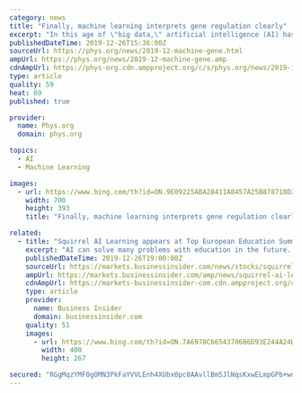 ```yaml
---
category: news
title: "Finally, machine learning interprets gene regulation clearly"
excerpt: "In this age of \"big data,\" artificial intelligence (AI) has become a valuable ally for scientists. Machine learning algorithms, for instance, are helping biologists make sense of the dizzying number of molecular signals that control how genes function. But as new algorithms are developed to analyze even more data, they also become more complex ..."
publishedDateTime: 2019-12-26T15:36:00Z
sourceUrl: https://phys.org/news/2019-12-machine-gene.html
ampUrl: https://phys.org/news/2019-12-machine-gene.amp
cdnAmpUrl: https://phys-org.cdn.ampproject.org/c/s/phys.org/news/2019-12-machine-gene.amp
type: article
quality: 59
heat: 69
published: true

provider:
  name: Phys.org
  domain: phys.org

topics:
  - AI
  - Machine Learning

images:
  - url: https://www.bing.com/th?id=ON.9E09225ABA28411A8457A25B878718D2
    width: 700
    height: 393
    title: "Finally, machine learning interprets gene regulation clearly"

related:
  - title: "Squirrel AI Learning appears at Top European Education Summit OEB and gives a Keynote Speech as the Only Educational Technology Company from China"
    excerpt: "AI can solve many problems with education in the future. Squirrel AI Learning is always committed to exploring the field of \"AI + education\". According to disclosed information, Squirrel AI has applied more than ten algorithms and deep learning technologies to its intelligent adaptive system. It has also developed a number of globally unique AI ..."
    publishedDateTime: 2019-12-26T19:00:00Z
    sourceUrl: https://markets.businessinsider.com/news/stocks/squirrel-ai-learning-appears-at-top-european-education-summit-oeb-and-gives-a-keynote-speech-as-the-only-educational-technology-company-from-china-1028785268
    ampUrl: https://markets.businessinsider.com/amp/news/squirrel-ai-learning-appears-at-top-european-education-summit-oeb-and-gives-a-keynote-speech-as-the-only-educational-technology-company-from-china-1028785268
    cdnAmpUrl: https://markets-businessinsider-com.cdn.ampproject.org/c/s/markets.businessinsider.com/amp/news/squirrel-ai-learning-appears-at-top-european-education-summit-oeb-and-gives-a-keynote-speech-as-the-only-educational-technology-company-from-china-1028785268
    type: article
    provider:
      name: Business Insider
      domain: businessinsider.com
    quality: 51
    images:
      - url: https://www.bing.com/th?id=ON.7A6978C66543706B6D93E244A24D2DFB
        width: 400
        height: 267

secured: "RGgMqzYMF0gOMN3PkFaYVVLEnh4XUbx0pc0AAvllBm5JlNqsKxwELmpGPb+wd8IfpRuR+5w6h7uCBTz8NNmSFJce/kxaL/qAxI+k40Niykd0gqYDzS/kEMssAx6n/+bp3ozy+YbUb1ulJD7/PpYscTonMWwVYRljsiv8oXZlRfa/EW9gwSAEokSOfwOkm2BFHgJvXjTnwnOOs/iAa+MDQZnWLB2Nfm7/vhbt90jGdI19wRipnd72Qgm24lTGX21twzzAAUjAVdZGtXYmuapK4w==;i8iSZeIRay2fTy2H9eFE8w=="
---
```


